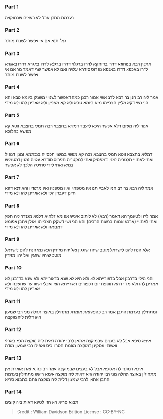 
### Part 1
בערמת התבן אבל לא בעצים שבמוקצה 

### Part 2
גמ׳ תנא אם אי אפשר לשנות מותר

### Part 3
אתקין רבא במחוזא דדרו בדוחקא לדרו ברגלא דדרו ברגלא לדרו באגרא דדרו באגרא לדרו באכפא דדרו באכפא נפרוס סודרא עלויה ואם לא אפשר שרי דאמר מר אם אי אפשר לשנות מותר 

### Part 4
אמר ליה רב חנן בר רבא לרב אשי אמור רבנן כמה דאפשר לשנויי משנינן ביומא טבא והא הני נשי דקא מליין חצבייהו מיא ביומא טבא ולא קא משניין ולא אמרינן להו ולא מידי 

### Part 5
אמר ליה משום דלא אפשר היכא ליעבד דמליא בחצבא רבה תמלי בחצבא זוטא קא מפשא בהלוכא 

### Part 6
דמליא בחצבא זוטא תמלי בחצבא רבה קא מפשי במשוי תכסייה בנכתמא זמנין דנפיל ואתי לאתויי תקטריה זמנין דמפסיק ואתי למקטריה תפרוס סודרא עלויה זמנין דמטמיש במיא ואתי לידי סחיטה הלכך לא אפשר

### Part 7
אמר ליה רבא בר רב חנין לאביי תנן אין מטפחין ואין מספקין ואין מרקדין והאידנא דקא חזינן דעבדן הכי ולא אמרינן להו ולא מידי 

### Part 8
אמר ליה ולטעמך הא דאמר (רבא) לא ליתיב איניש אפומא דלחיא דלמא מגנדר ליה חפץ ואתי לאתויי (ארבע אמות ברשות הרבים) והא הני נשי דשקלן חצבייהו ואזלן ויתבן אפומא דמבואה ולא אמרינן להו ולא מידי 

### Part 9
אלא הנח להם לישראל מוטב שיהיו שוגגין ואל יהיו מזידין הכא נמי הנח להם לישראל מוטב שיהיו שוגגין ואל יהיו מזידין 

### Part 10
והני מילי בדרבנן אבל בדאורייתא לא ולא היא לא שנא בדאורייתא ולא שנא בדרבנן לא אמרינן להו ולא מידי דהא תוספת יום הכפורים דאורייתא הוא ואכלי ושתו עד שחשכה ולא אמרינן להו ולא מידי 

### Part 11
ומתחילין בערמת התבן אמר רב כהנא זאת אומרת מתחילין באוצר תחלה מני רבי שמעון היא דלית ליה מוקצה 

### Part 12
אימא סיפא אבל לא בעצים שבמוקצה אתאן לרבי יהודה דאית ליה מוקצה הכא בארזי ואשוחי עסקינן דמוקצה מחמת חסרון כיס ואפילו רבי שמעון מודה 

### Part 13
איכא דמתני לה אסיפא אבל לא בעצים שבמוקצה אמר רב כהנא זאת אומרת אין מתחילין באוצר תחלה מני רבי יהודה היא דאית ליה מוקצה אימא רישא מתחילין בערמת התבן אתאן לרבי שמעון דלית ליה מוקצה התם בתבנא סריא 

### Part 14
תבנא סריא הא חזי לטינא דאית ביה קוצים

>Credit : William Davidson Edition
>License : CC-BY-NC